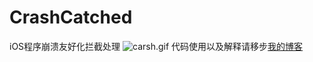 # CrashCatched
iOS程序崩溃友好化拦截处理
![carsh.gif](https://github.com/chuzhaozhi/CrashCatched/blob/master/carsh.gif)
代码使用以及解释请移步[我的博客](http://chuzhaozhi.cn/iOS%E7%A8%8B%E5%BA%8F%E5%BC%82%E5%B8%B8Crash%E5%8F%8B%E5%A5%BD%E5%8C%96%E5%A4%84%E7%90%86.html)
